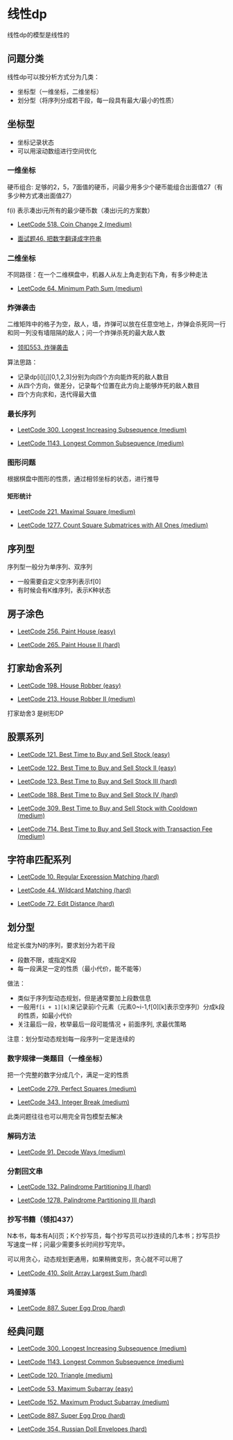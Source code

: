 # 线性dp

线性dp的模型是线性的

## 问题分类

线性dp可以按分析方式分为几类：

- 坐标型（一维坐标，二维坐标）
- 划分型（将序列分成若干段，每一段具有最大/最小的性质）

## 坐标型

- 坐标记录状态
- 可以用滚动数组进行空间优化

### 一维坐标

硬币组合: 足够的2，5，7面值的硬币，问最少用多少个硬币能组合出面值27（有多少种方式凑出面值27）

f(i) 表示凑出i元所有的最少硬币数（凑出i元的方案数）

- [LeetCode 518. Coin Change 2 (medium)](https://github.com/muyids/leetcode/blob/master/algorithms/501-600/518.coin-change-2.md)

- [面试题46. 把数字翻译成字符串](https://leetcode-cn.com/problems/ba-shu-zi-fan-yi-cheng-zi-fu-chuan-lcof/)

### 二维坐标

不同路径：在一个二维棋盘中，机器人从左上角走到右下角，有多少种走法

- [LeetCode 64. Minimum Path Sum (medium)](https://github.com/muyids/leetcode/blob/master/algorithms/1-100/64.minimum-path-sum.md)

### 炸弹袭击

二维矩阵中的格子为空，敌人，墙，炸弹可以放在任意空地上，炸弹会杀死同一行和同一列没有墙阻隔的敌人；问一个炸弹杀死的最大敌人数

- [领扣553. 炸弹袭击](https://www.lintcode.com/problem/bomb-enemy/)

算法思路：

- 记录dp[i][j][0,1,2,3]分别为向四个方向能炸死的敌人数目
- 从四个方向，做差分，记录每个位置在此方向上能够炸死的敌人数目
- 四个方向求和，迭代得最大值

### 最长序列


- [LeetCode 300. Longest Increasing Subsequence (medium)](https://github.com/muyids/leetcode/blob/master/algorithms/201-300/300.longest-increasing-subsequence.md)

- [LeetCode 1143. Longest Common Subsequence (medium)](https://github.com/muyids/leetcode/blob/master/algorithms/1101-1200/1143.longest-common-subsequence.md)

### 图形问题

根据棋盘中图形的性质，通过相邻坐标的状态，进行推导

#### 矩形统计

- [LeetCode 221. Maximal Square (medium)](https://github.com/muyids/leetcode/blob/master/algorithms/201-300/221.maximal-square.md)

- [LeetCode 1277. Count Square Submatrices with All Ones (medium)](https://github.com/muyids/leetcode/blob/master/algorithms/1201-1300/1277.count-square-submatrices-with-all-ones.md)

## 序列型

序列型一般分为单序列、双序列

- 一般需要自定义空序列表示f[0]
- 有时候会有K维序列，表示K种状态

## 房子涂色

- [LeetCode 256. Paint House (easy)](https://github.com/muyids/leetcode/blob/master/algorithms/201-300/256.paint-house.md)

- [LeetCode 265. Paint House II (hard)](https://github.com/muyids/leetcode/blob/master/algorithms/201-300/265.paint-house-ii.md)

## 打家劫舍系列

- [LeetCode 198. House Robber (easy)](https://github.com/muyids/leetcode/blob/master/algorithms/101-200/198.house-robber.md)

- [LeetCode 213. House Robber II (medium)](https://github.com/muyids/leetcode/blob/master/algorithms/201-300/213.house-robber-ii.md)

打家劫舍3 是树形DP

## 股票系列

- [LeetCode 121. Best Time to Buy and Sell Stock (easy)](https://github.com/muyids/leetcode/blob/master/algorithms/101-200/121.best-time-to-buy-and-sell-stock.md)
 
- [LeetCode 122. Best Time to Buy and Sell Stock II (easy)](https://github.com/muyids/leetcode/blob/master/algorithms/101-200/122.best-time-to-buy-and-sell-stock-ii.md)

- [LeetCode 123. Best Time to Buy and Sell Stock III (hard)](https://github.com/muyids/leetcode/blob/master/algorithms/101-200/123.best-time-to-buy-and-sell-stock-iii.md)

- [LeetCode 188. Best Time to Buy and Sell Stock IV (hard)](https://github.com/muyids/leetcode/blob/master/algorithms/101-200/188.best-time-to-buy-and-sell-stock-iv.md)

- [LeetCode 309. Best Time to Buy and Sell Stock with Cooldown (medium)](https://github.com/muyids/leetcode/blob/master/algorithms/301-400/309.best-time-to-buy-and-sell-stock-with-cooldown.md)

- [LeetCode 714. Best Time to Buy and Sell Stock with Transaction Fee (medium)](https://github.com/muyids/leetcode/blob/master/algorithms/701-800/714.best-time-to-buy-and-sell-stock-with-transaction-fee.md)

## 字符串匹配系列

- [LeetCode 10. Regular Expression Matching (hard)](https://github.com/muyids/leetcode/blob/master/algorithms/1-100/10.regular-expression-matching.md)

- [LeetCode 44. Wildcard Matching (hard)](https://github.com/muyids/leetcode/blob/master/algorithms/1-100/44.wildcard-matching.md)

- [LeetCode 72. Edit Distance (hard)](https://github.com/muyids/leetcode/blob/master/algorithms/1-100/72.edit-distance.md)

## 划分型

给定长度为N的序列，要求划分为若干段

- 段数不限，或指定K段
- 每一段满足一定的性质（最小代价，能不能等）

做法：

- 类似于序列型动态规划，但是通常要加上段数信息
- 一般用`f[i + 1][k]`来记录前i个元素（元素0~i-1,f[0][k]表示空序列）分成k段的性质，如最小代价
- 关注最后一段，枚举最后一段可能情况 + 前面序列, 求最优策略

注意：划分型动态规划每一段序列一定是连续的

### 数字规律一类题目（一维坐标）

把一个完整的数字分成几个，满足一定的性质

- [LeetCode 279. Perfect Squares (medium)](https://github.com/muyids/leetcode/blob/master/algorithms/201-300/279.perfect-squares.md)

- [LeetCode 343. Integer Break (medium)](https://github.com/muyids/leetcode/blob/master/algorithms/301-400/343.integer-break.md)

此类问题往往也可以用完全背包模型去解决

### 解码方法

- [LeetCode 91. Decode Ways (medium)](https://github.com/muyids/leetcode/blob/master/algorithms/1-100/91.decode-ways.md)

### 分割回文串

- [LeetCode 132. Palindrome Partitioning II (hard)](https://github.com/muyids/leetcode/blob/master/algorithms/101-200/132.palindrome-partitioning-ii.md)

- [LeetCode 1278. Palindrome Partitioning III (hard)](https://github.com/muyids/leetcode/blob/master/algorithms/1201-1300/1278.palindrome-partitioning-iii.md)

### 抄写书籍（领扣437）

N本书，每本有A[i]页；K个抄写员，每个抄写员可以抄连续的几本书；抄写员抄写速度一样；问最少需要多长时间抄写完毕。

可以用贪心，动态规划更通用，如果稍微变形，贪心就不可以用了

- [LeetCode 410. Split Array Largest Sum (hard)](https://github.com/muyids/leetcode/blob/master/algorithms/401-500/410.split-array-largest-sum.md)

### 鸡蛋掉落

- [LeetCode 887. Super Egg Drop (hard)](https://github.com/muyids/leetcode/blob/master/algorithms/801-900/887.super-egg-drop.md)


## 经典问题

- [LeetCode 300. Longest Increasing Subsequence (medium)](https://github.com/muyids/leetcode/blob/master/algorithms/201-300/300.longest-increasing-subsequence.md)

- [LeetCode 1143. Longest Common Subsequence (medium)](https://github.com/muyids/leetcode/blob/master/algorithms/1101-1200/1143.longest-common-subsequence.md)

- [LeetCode 120. Triangle (medium)](https://github.com/muyids/leetcode/blob/master/algorithms/101-200/120.triangle.md)

- [LeetCode 53. Maximum Subarray (easy)](https://github.com/muyids/leetcode/blob/master/algorithms/1-100/53.maximum-subarray.md)

- [LeetCode 152. Maximum Product Subarray (medium)](https://github.com/muyids/leetcode/blob/master/algorithms/101-200/152.maximum-product-subarray.md)

- [LeetCode 887. Super Egg Drop (hard)](https://github.com/muyids/leetcode/blob/master/algorithms/801-900/887.super-egg-drop.md)

- [LeetCode 354. Russian Doll Envelopes (hard)](https://github.com/muyids/leetcode/blob/master/algorithms/301-400/354.russian-doll-envelopes.md)
